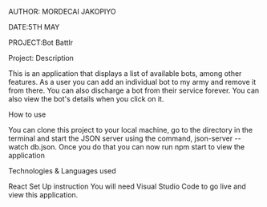 AUTHOR: MORDECAI JAKOPIYO

DATE:5TH MAY

PROJECT:Bot Battlr

Project: Description


This is an application that displays a list of available bots, among other features. As a user you can add an individual bot to my army and remove it from there. You can also discharge a bot from their service forever. You can also view the bot's details when you click on it.

How to use


You can clone this project to your local machine, go to the directory in the terminal and start the JSON server using the command, json-server --watch db.json. Once you do that you can now run npm start to view the application

Technologies & Languages used


React
Set Up instruction
You will need Visual Studio Code to go live and view this application.
